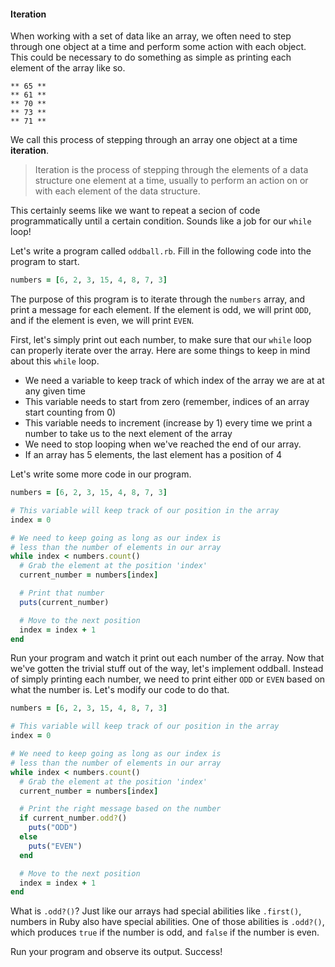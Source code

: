 #### Iteration

When working with a set of data like an array, we often need to step through
one object at a time and perform some action with each object. This could be
necessary to do something as simple as printing each element of the array like
so.

```
** 65 **
** 61 **
** 70 **
** 73 **
** 71 **
```

We call this process of stepping through an array one object at a time
**iteration**.

> Iteration is the process of stepping through the elements of a data structure
> one element at a time, usually to perform an action on or with each element
> of the data structure.

This certainly seems like we want to repeat a secion of code programmatically
until a certain condition. Sounds like a job for our `while` loop!

Let's write a program called `oddball.rb`. Fill in the following code into the
program to start.

```ruby
numbers = [6, 2, 3, 15, 4, 8, 7, 3]
```

The purpose of this program is to iterate through the `numbers` array, and print
a message for each element. If the element is odd, we will print `ODD`, and if
the element is even, we will print `EVEN`.

First, let's simply print out each number, to make sure that our `while` loop
can properly iterate over the array. Here are some things to keep in mind about
this `while` loop.

* We need a variable to keep track of which index of the array we are at at any
  given time
* This variable needs to start from zero (remember, indices of an array start
  counting from 0)
* This variable needs to increment (increase by 1) every time we print a number
  to take us to the next element of the array
* We need to stop looping when we've reached the end of our array.
* If an array has 5 elements, the last element has a position of 4

Let's write some more code in our program.

```ruby
numbers = [6, 2, 3, 15, 4, 8, 7, 3]

# This variable will keep track of our position in the array
index = 0

# We need to keep going as long as our index is
# less than the number of elements in our array
while index < numbers.count()
  # Grab the element at the position 'index'
  current_number = numbers[index]

  # Print that number
  puts(current_number)

  # Move to the next position
  index = index + 1
end
```

Run your program and watch it print out each number of the array. Now that we've
gotten the trivial stuff out of the way, let's implement oddball. Instead of
simply printing each number, we need to print either `ODD` or `EVEN` based on
what the number is. Let's modify our code to do that.

```ruby
numbers = [6, 2, 3, 15, 4, 8, 7, 3]

# This variable will keep track of our position in the array
index = 0

# We need to keep going as long as our index is
# less than the number of elements in our array
while index < numbers.count()
  # Grab the element at the position 'index'
  current_number = numbers[index]

  # Print the right message based on the number
  if current_number.odd?()
    puts("ODD")
  else
    puts("EVEN")
  end

  # Move to the next position
  index = index + 1
end
```

What is `.odd?()`? Just like our arrays had special abilities like `.first()`,
numbers in Ruby also have special abilities. One of those abilities is `.odd?()`,
which produces `true` if the number is odd, and `false` if the number is even.

Run your program and observe its output. Success!

